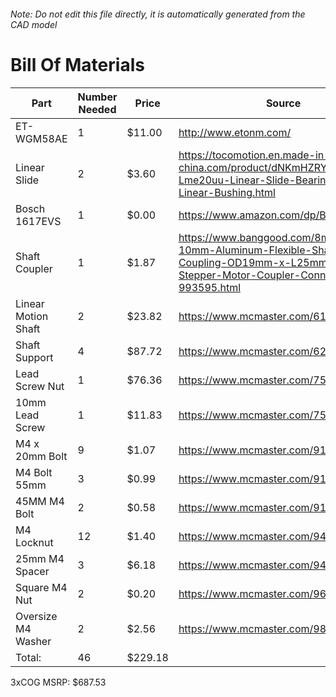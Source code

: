 ###### Note: Do not edit this file directly, it is automatically generated from the CAD model 
# Bill Of Materials 
 |Part|Number Needed|Price|Source| 
 |----|----------|-----|-----|
|ET-WGM58AE|1|$11.00|http://www.etonm.com/|
|Linear Slide|2|$3.60|https://tocomotion.en.made-in-china.com/product/dNKmHZRYAIWa/China-Lme20uu-Linear-Slide-Bearing-20mm-Linear-Bushing.html|
|Bosch 1617EVS|1|$0.00|https://www.amazon.com/dp/B00004TKHV|
|Shaft Coupler|1|$1.87|https://www.banggood.com/8mm-x-10mm-Aluminum-Flexible-Shaft-Coupling-OD19mm-x-L25mm-CNC-Stepper-Motor-Coupler-Connector-p-993595.html|
|Linear Motion Shaft|2|$23.82|https://www.mcmaster.com/6112k109|
|Shaft Support|4|$87.72|https://www.mcmaster.com/62645k42|
|Lead Screw Nut|1|$76.36|https://www.mcmaster.com/7549k16|
|10mm Lead Screw|1|$11.83|https://www.mcmaster.com/7549k71|
|M4 x 20mm Bolt|9|$1.07|https://www.mcmaster.com/91239a152|
|M4 Bolt 55mm|3|$0.99|https://www.mcmaster.com/91290a187|
|45MM M4 Bolt|2|$0.58|https://www.mcmaster.com/91502a134|
|M4 Locknut|12|$1.40|https://www.mcmaster.com/94645a101|
|25mm M4 Spacer|3|$6.18|https://www.mcmaster.com/94669a092|
|Square M4 Nut|2|$0.20|https://www.mcmaster.com/96887a329|
|Oversize M4 Washer|2|$2.56|https://www.mcmaster.com/98040a102|
|Total: |46|$229.18| |

 3xCOG MSRP: $687.53
